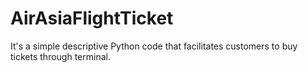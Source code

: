 # AirAsiaFlightTicket
It's a simple descriptive Python code that facilitates customers to buy tickets through terminal.
